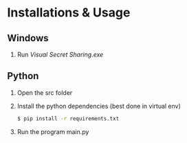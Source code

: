 # Installations & Usage

## Windows

1. Run *Visual Secret Sharing.exe*

## Python

1. Open the src folder

2. Install the python dependencies (best done in virtual env)

    ```bash
    $ pip install -r requirements.txt
    ```

3. Run the program main.py

  
